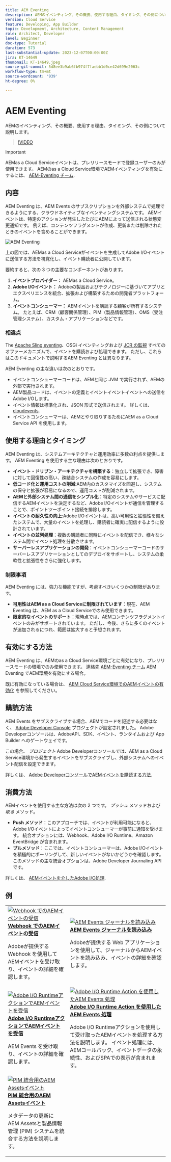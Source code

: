 ```yaml
---
title: AEM Eventing
description: AEMのイベンティング、その概要、使用する理由、タイミング、その例について説明します。
version: Cloud Service
feature: Developing, App Builder
topic: Development, Architecture, Content Management
role: Architect, Developer
level: Beginner
doc-type: Tutorial
duration: 573
last-substantial-update: 2023-12-07T00:00:00Z
jira: KT-14649
thumbnail: KT-14649.jpeg
source-git-commit: 5d8ee3b9ab6fb974f7faebb1d0ce42d699e2063c
workflow-type: tm+mt
source-wordcount: '939'
ht-degree: 0%

---
```



# AEM Eventing

AEMのイベンティング、その概要、使用する理由、タイミング、その例について説明します。

>[!VIDEO](https://video.tv.adobe.com/v/3426686?quality=12&learn=on)

>[!IMPORTANT]
>
>AEMas a Cloud Serviceイベントは、プレリリースモードで登録ユーザーのみが使用できます。 AEMのas a Cloud Service環境でAEMイベンティングを有効にするには、 [AEM-Eventing チーム](mailto:grp-aem-events@adobe.com).

## 内容

AEM Eventing は、AEM Events のサブスクリプションを外部システムで処理できるようにする、クラウドネイティブなイベンティングシステムです。 AEMイベントは、特定のアクションが発生したたびにAEMによって送信される状態変更通知です。 例えば、コンテンツフラグメントが作成、更新または削除されたときのイベントを含めることができます。

![AEM Eventing](./assets/aem-eventing.png)

上の図では、AEMas a Cloud Serviceがイベントを生成してAdobe I/Oイベントに送信する方法を視覚化し、イベント購読者に公開しています。

要約すると、次の 3 つの主要なコンポーネントがあります。

1. **イベントプロバイダー：** AEMas a Cloud Service。
1. **Adobe I/Oイベント：** Adobeの製品およびテクノロジーに基づいてアプリとエクスペリエンスを統合、拡張および構築するための開発者プラットフォーム。
1. **イベントコンシューマー：** AEMイベントを購読する顧客が所有するシステム。 たとえば、CRM（顧客関係管理）、PIM（製品情報管理）、OMS（受注管理システム）、カスタム・アプリケーションなどです。

### 相違点

The [Apache Sling eventing](https://sling.apache.org/documentation/bundles/apache-sling-eventing-and-job-handling.html)、OSGi イベンティングおよび [JCR の監視](https://jackrabbit.apache.org/oak/docs/features/observation.html) すべてのオファーメカニズムで、イベントを購読および処理できます。 ただし、これらはこのドキュメントで説明するAEM Eventing とは異なります。

AEM Eventing の主な違いは次のとおりです。

- イベントコンシューマーコードは、AEMと同じ JVM で実行されず、AEMの外部で実行されます。
- AEM製品コードは、イベントの定義とイベントイベントイベントへの送信をAdobe I/Oします。
- イベント情報は標準化され、JSON 形式で送信されます。 詳しくは、 [cloudevents](https://cloudevents.io/).
- イベントコンシューマーは、AEMとやり取りするためにAEM as a Cloud Service API を使用します。


## 使用する理由とタイミング

AEM Eventing は、システムアーキテクチャと運用効率に多数の利点を提供します。 AEM Eventing を使用する主な理由は次のとおりです。

- **イベント・ドリブン・アーキテクチャを構築する**：独立して拡張でき、障害に対して回復性の高い、疎結合システムの作成を容易にします。
- **低コード化と運用コストの削減**:AEM内のカスタマイズを回避し、システムの保守と拡張が容易になるので、運用コストが削減されます。
- **AEMと外部システム間の通信をシンプル化**：特定のシステムやサービスに配信するAEMイベントを決定するなど、Adobe I/Oイベントが通信を管理することで、ポイントツーポイント接続を排除します。
- **イベントの耐久性の向上**:Adobe I/Oイベントは、高い可用性と拡張性を備えたシステムで、大量のイベントを処理し、購読者に確実に配信するように設計されています。
- **イベントの並列処理**：複数の購読者に同時にイベントを配信でき、様々なシステム間でイベント処理を分散させます。
- **サーバーレスアプリケーションの開発**：イベントコンシューマーコードのサーバーレスアプリケーションとしてのデプロイをサポートし、システムの柔軟性と拡張性をさらに強化します。

### 制限事項

AEM Eventing には、強力な機能ですが、考慮すべきいくつかの制限があります。

- **可用性はAEM as a Cloud Serviceに制限されています**：現在、AEM Eventing は、AEM as a Cloud Serviceでのみ使用できます。
- **限定的なイベントのサポート**：現時点では、AEMコンテンツフラグメントイベントのみがサポートされています。 ただし、今後、さらに多くのイベントが追加されるにつれ、範囲は拡大すると予想されます。

## 有効にする方法

AEM Eventing は、AEMのas a Cloud Service環境ごとに有効になり、プレリリースモードの環境でのみ使用できます。 連絡先 [AEM-Eventing チーム](mailto:grp-aem-events@adobe.com) AEM Eventing でAEM環境を有効にする場合。

既に有効になっている場合は、 [AEM Cloud Service環境でのAEMイベントの有効化](https://developer.adobe.com/experience-cloud/experience-manager-apis/guides/events/#enable-aem-events-on-your-aem-cloud-service-environment) を参照してください。

## 購読方法

AEM Events をサブスクライブする場合、AEMでコードを記述する必要はなく、 [Adobe Developer Console](https://developer.adobe.com/) プロジェクトが設定されました。 Adobe Developerコンソールは、AdobeAPI、SDK、イベント、ランタイムおよび App Builder へのゲートウェイです。

この場合、 _プロジェクト_ Adobe Developerコンソールでは、AEM as a Cloud Service環境から発生するイベントをサブスクライブし、外部システムへのイベント配信を設定できます。

詳しくは、 [Adobe DeveloperコンソールでAEMイベントを購読する方法](https://developer.adobe.com/experience-cloud/experience-manager-apis/guides/events/#how-to-subscribe-to-aem-events-in-the-adobe-developer-console).

## 消費方法

AEMイベントを使用する主な方法は次の 2 つです。 _プッシュ_ メソッドおよび _取る_ メソッド。

- **Push メソッド**：このアプローチでは、イベントが利用可能になると、Adobe I/Oイベントによってイベントコンシューマーが事前に通知を受けます。 統合オプションには、Webhook、Adobe I/O Runtime、Amazon EventBridge が含まれます。
- **プルメソッド**：ここでは、イベントコンシューマーは、Adobe I/Oイベントを積極的にポーリングして、新しいイベントがないかどうかを確認します。 このメソッドの主な統合オプションは、Adobe Developer Journaling API です。

詳しくは、 [AEMイベントを介したAdobe I/O処理](https://developer.adobe.com/experience-cloud/experience-manager-apis/guides/events/#aem-events-processing-via-adobe-io).

## 例

<table>
  <tr>
    <td>
        <a  href="./examples/webhook.md"><img alt="Webhook でのAEMイベントの受信" src="./assets/examples/webhook/webhook-example.png"/></a>
        <div><strong><a href="./examples/webhook.md">Webhook でのAEMイベントの受信</a></strong></div>
        <p>
          Adobeが提供する Webhook を使用してAEMイベントを受け取り、イベントの詳細を確認します。
        </p>
      </td>
      <td>
        <a  href="./examples/journaling.md"><img alt="AEM Events ジャーナルを読み込み" src="./assets/examples/journaling/eventing-journal.png"/></a>
        <div><strong><a href="./examples/journaling.md">AEM Events ジャーナルを読み込み</a></strong></div>
        <p>
          Adobeが提供する Web アプリケーションを使用して、ジャーナルからAEMイベントを読み込み、イベントの詳細を確認します。
        </p>
      </td>
    </tr>
  <tr>
    <td>
        <a  href="./examples/runtime-action.md"><img alt="Adobe I/O RuntimeアクションでAEMイベントを受信" src="./assets/examples/runtime-action/eventing-runtime.png"/></a>
        <div><strong><a href="./examples/runtime-action.md">Adobe I/O RuntimeアクションでAEMイベントを受信</a></strong></div>
        <p>
          AEM Events を受け取り、イベントの詳細を確認します。
        </p>
      </td>
      <td>
        <a  href="./examples/event-processing-using-runtime-action.md"><img alt="Adobe I/O Runtime Action を使用したAEM Events 処理" src="./assets/examples/event-processing-using-runtime-action/event-processing.png"/></a>
        <div><strong><a href="./examples/event-processing-using-runtime-action.md">Adobe I/O Runtime Action を使用したAEM Events 処理</a></strong></div>
        <p>
          Adobe I/O Runtimeアクションを使用して受け取ったAEMイベントを処理する方法を説明します。 イベント処理には、AEMコールバック、イベントデータの永続性、およびSPAでの表示が含まれます。
        </p>
      </td>
  </tr>    
  <tr>
    <td>
        <a  href="./examples/assets-pim-integration.md"><img alt="PIM 統合用のAEM Assetsイベント" src="./assets/examples/assets-pim-integration/PIM-integration-tile.png"/></a>
        <div><strong><a href="./examples/assets-pim-integration.md">PIM 統合用のAEM Assetsイベント</a></strong></div>
        <p>
          メタデータの更新にAEM Assetsと製品情報管理 (PIM) システムを統合する方法を説明します。
        </p>
      </td>
  </tr>  
</table>
